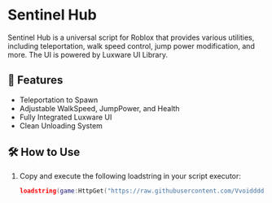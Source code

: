 # Sentinel Hub

Sentinel Hub is a universal script for Roblox that provides various utilities, including teleportation, walk speed control, jump power modification, and more. The UI is powered by Luxware UI Library.

## 🌟 Features
- Teleportation to Spawn
- Adjustable WalkSpeed, JumpPower, and Health
- Fully Integrated Luxware UI
- Clean Unloading System

## 🛠 How to Use
1. Copy and execute the following loadstring in your script executor:

   ```lua
   loadstring(game:HttpGet("https://raw.githubusercontent.com/Vvoidddd/Sentinel-Hub/refs/heads/main/Release/Loader.lua"))()
